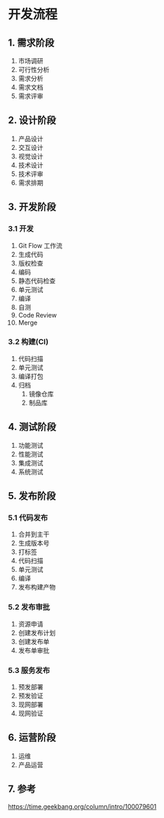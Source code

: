 # 开发流程


## 1. 需求阶段

1. 市场调研
2. 可行性分析
3. 需求分析
4. 需求文档
5. 需求评审

## 2. 设计阶段

1. 产品设计
2. 交互设计
3. 视觉设计
4. 技术设计
5. 技术评审
6. 需求排期

## 3. 开发阶段

### 3.1 开发

1. Git Flow 工作流
2. 生成代码
3. 版权检查
4. 编码
5. 静态代码检查
6. 单元测试
7. 编译
8. 自测
9. Code Review
10. Merge

### 3.2 构建(CI)

1. 代码扫描
2. 单元测试
3. 编译打包
4. 归档
   1. 镜像仓库
   2. 制品库

## 4. 测试阶段

1. 功能测试
2. 性能测试
3. 集成测试
4. 系统测试

## 5. 发布阶段

### 5.1 代码发布

1. 合并到主干
2. 生成版本号
3. 打标签
4. 代码扫描
5. 单元测试
6. 编译
7. 发布构建产物

### 5.2 发布审批

1. 资源申请
2. 创建发布计划
3. 创建发布单
4. 发布单审批

### 5.3 服务发布

1. 预发部署
2. 预发验证
3. 现网部署
4. 现网验证

## 6. 运营阶段

1. 运维
2. 产品运营

## 7. 参考

https://time.geekbang.org/column/intro/100079601

